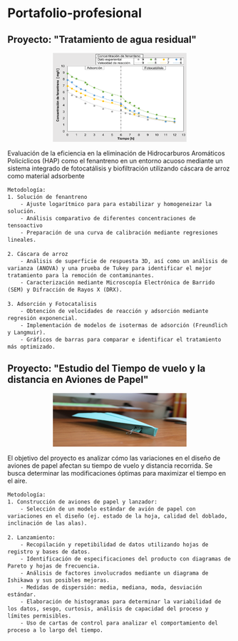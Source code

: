 # Portafolio-profesional
## Proyecto: "Tratamiento de agua residual"
<p align="center">
  <img src="images\Agua.png" width="300" height="200px"/>
</p>
Evaluación de la eficiencia en la eliminación de Hidrocarburos Aromáticos Policíclicos (HAP) como el fenantreno en un entorno acuoso mediante un sistema integrado de fotocatálisis y biofiltración utilizando cáscara de arroz como material adsorbente

    Metodología:
    1. Solución de fenantreno
        - Ajuste logarítmico para para estabilizar y homogeneizar la solución.
        - Análisis comparativo de diferentes concentraciones de tensoactivo
        - Preparación de una curva de calibración mediante regresiones lineales.

    2. Cáscara de arroz
        - Análisis de superficie de respuesta 3D, así como un análisis de varianza (ANOVA) y una prueba de Tukey para identificar el mejor tratamiento para la remoción de contaminantes.
        - Caracterización mediante Microscopía Electrónica de Barrido (SEM) y Difracción de Rayos X (DRX).

    3. Adsorción y Fotocatalisis
        - Obtención de velocidades de reacción y adsorción mediante regresión exponencial.
        - Implementación de modelos de isotermas de adsorción (Freundlich y Langmuir). 
        - Gráficos de barras para comparar e identificar el tratamiento más optimizado.

## Proyecto: "Estudio del Tiempo de vuelo y la distancia en Aviones de Papel"
<p align="center">
  <img src="images\avion.jpg" width="300" height="120px"/>
</p>
El objetivo del proyecto es analizar cómo las variaciones en el diseño de aviones de papel afectan su tiempo de vuelo y distancia recorrida. Se busca determinar las modificaciones óptimas para maximizar el tiempo en el aire.  

    Metodología:
    1. Construcción de aviones de papel y lanzador:
        - Selección de un modelo estándar de avión de papel con variaciones en el diseño (ej. estado de la hoja, calidad del doblado, inclinación de las alas).
        
    2. Lanzamiento:
        - Recopilación y repetibilidad de datos utilizando hojas de registro y bases de datos.
        - Identificación de especificaciones del producto con diagramas de Pareto y hojas de frecuencia.
        - Análisis de factores involucrados mediante un diagrama de Ishikawa y sus posibles mejoras.
        - Medidas de dispersión: media, mediana, moda, desviación estándar.
        - Elaboración de histogramas para determinar la variabilidad de los datos, sesgo, curtosis, análisis de capacidad del proceso y límites permisibles. 
        - Uso de cartas de control para analizar el comportamiento del proceso a lo largo del tiempo.